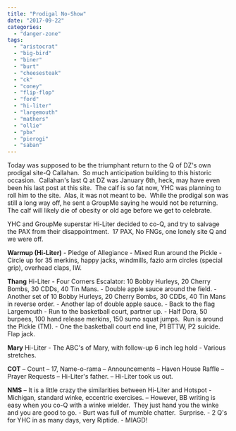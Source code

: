 ```yaml
---
title: "Prodigal No-Show"
date: "2017-09-22"
categories: 
  - "danger-zone"
tags: 
  - "aristocrat"
  - "big-bird"
  - "biner"
  - "burt"
  - "cheesesteak"
  - "ck"
  - "coney"
  - "flip-flop"
  - "ford"
  - "hi-liter"
  - "largemouth"
  - "mathers"
  - "ollie"
  - "pbx"
  - "pierogi"
  - "saban"
---
```


Today was supposed to be the triumphant return to the Q of DZ's own prodigal site-Q Callahan.  So much anticipation building to this historic occasion.  Callahan's last Q at DZ was January 6th, heck, may have even been his last post at this site.  The calf is so fat now, YHC was planning to roll him to the site.  Alas, it was not meant to be.  While the prodigal son was still a long way off, he sent a GroupMe saying he would not be returning.  The calf will likely die of obesity or old age before we get to celebrate.

YHC and GroupMe superstar Hi-Liter decided to co-Q, and try to salvage the PAX from their disappointment.  17 PAX, No FNGs, one lonely site Q and we were off.

**Warmup (Hi-Liter)** \- Pledge of Allegiance - Mixed Run around the Pickle - Circle up for 35 merkins, happy jacks, windmills, fazio arm circles (special grip), overhead claps, IW.

**Thang** Hi-Liter - Four Corners Escalator: 10 Bobby Hurleys, 20 Cherry Bombs, 30 CDDs, 40 Tin Mans. - Double apple sauce around the field. - Another set of 10 Bobby Hurleys, 20 Cherry Bombs, 30 CDDs, 40 Tin Mans in reverse order. - Another lap of double apple sauce. - Back to the flag Largemouth - Run to the basketball court, partner up. - Half Dora, 50 burpees, 100 hand release merkins, 150 sumo squat jumps.  Run is around the Pickle (TM). - One the basketball court end line, P1 BTTW, P2 suicide.  Flap jack.

**Mary** Hi-Liter - The ABC's of Mary, with follow-up 6 inch leg hold - Various stretches.

**COT** – Count – 17, Name-o-rama – Announcements – Haven House Raffle – Prayer Requests – Hi-Liter's father. – Hi-Liter took us out.

**NMS** – It is a little crazy the similarities between Hi-Liter and Hotspot - Michigan, standard winke, eccentric exercises. – However, BB writing is easy when you co-Q with a winke wielder.  They just hand you the winke and you are good to go. - Burt was full of mumble chatter.  Surprise. - 2 Q's for YHC in as many days, very Riptide. - MIAGD!
